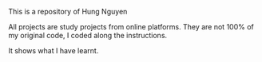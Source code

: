 This is a repository of Hung Nguyen

All projects are study projects from online platforms. They are not 100% of my original code, I coded along the instructions.

It shows what I have learnt.
